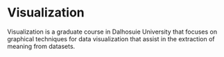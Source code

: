 # Visualization
Visualization is a graduate course in Dalhosuie University that focuses on graphical techniques for data visualization that assist in the extraction of meaning from datasets.
